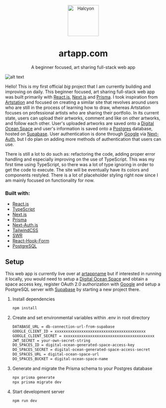 <div align="center">
  <img alt="Halcyon" src="https://app-artworks.sfo3.digitaloceanspaces.com/art-app-placeholder-icon.png" width="100" />
</div>
<h1 align="center">
  artapp.com
</h1>
<p align="center">
  A beginner focused, art sharing full-stack web app
</p>

![alt text](https://i.imgur.com/JxQG89i.png)

Hello! This is my first official _big_ project that I am currently building and improving on daily. This beginner focused, art sharing full-stack web app was built primarily with [React.js](https://reactjs.org/), [Next.js](https://nextjs.org/) and [Prisma](https://www.prisma.io/). I took inspiration from [Artstation](https://www.artstation.com/) and focused on creating a similar site that revolves around users who are still in the process of learning how to draw, whereas Artstation focuses on professional artists who are sharing their portfolio. In its current state, users can upload their artworks, comment and like on other artworks, and follow each other. User's uploaded artworks are saved onto a [Digital Ocean Space](https://www.digitalocean.com/products/spaces) and user's information is saved onto a [Postgres](https://www.postgresql.org/) database, hosted on [Supabase](https://supabase.com/). User authentication is done through [Google](https://next-auth.js.org/providers/google) via [Next-Auth](https://next-auth.js.org/), but I do plan on adding more methods of authentication that users can use.

There is still a lot to do such as: refactoring the code, adding proper error handling and especially improving on the use of TypeScript. This was my first time using TypeScript, so there was a lot of type ignoring in order to get the code to execute. The site will be eventually have its colors and components restyled. There is a lot of placeholder styling right now since I am mainly focused on functionality for now.

### Built with:

-   [React.js](https://reactjs.org/)
-   [TypeScript](https://www.typescriptlang.org/)
-   [Next.js](https://nextjs.org/)
-   [Prisma](https://www.prisma.io/)
-   [Next-Auth.js](https://next-auth.js.org/)
-   [TailwindCSS](https://tailwindcss.com/)
-   [SWR](https://swr.vercel.app/)
-   [React-Hook-Form](https://react-hook-form.com/)
-   [PostgreSQL](https://www.postgresql.org/)

## Setup

This web app is currently live over at [artappname](https://reactjs.org/) but if interested in running it locally, you would need to setup a [Digital Ocean Space](https://www.digitalocean.com/products/spaces) and obtain a space access key, register OAuth 2.0 authorization with [Google](https://developers.google.com/identity/protocols/oauth2) and setup a PostgreSQL server with [Supabase](https://supabase.com/docs/guides/database) by starting a new project there.

1. Install dependencies

    ```bash
    npm install
    ```

2. Create and set environmental variables within .env in root directory

    ```bash
    DATABASE_URL = db-connection-url-from-supabase
    GOOGLE_CLIENT_ID = xxxxxxxxxxxxxxxxxxxxxxxxxxxxxxxxxxxxxxxxx
    GOOGLE_CLIENT_SECRET = xxxxxxxxxxxxxxxxxxxxxxxxxxxxxxxxxxxxxxxxx
    JWT_SECRET = your-own-secret-string
    DO_SPACES_ID = digital-ocean-generated-space-access-key
    DO_SPACES_SECRET = digital-ocean-generated-space-access-secret
    DO_SPACES_URL = digital-ocean-space-url
    DO_SPACES_BUCKET = digital-ocean-space-name
    ```

3. Generate and migrate the Prisma schema to your Postgres database

    ```bash
    npx prisma generate
    npx prisma migrate dev
    ```

4. Start development server

    ```bash
    npm run dev
    ```
